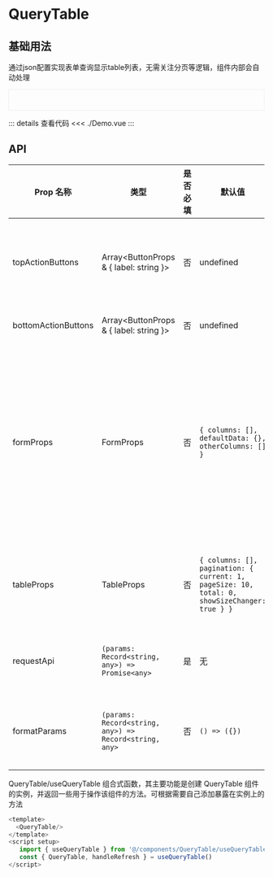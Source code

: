 # QueryTable

<script setup>
import Demo from './Demo.vue'

</script>

## 基础用法

通过json配置实现表单查询显示table列表，无需关注分页等逻辑，组件内部会自动处理

<div style="border: 1px solid #eee; padding: 20px"><Demo></Demo></div>

::: details 查看代码
<<< ./Demo.vue
:::

## API

| Prop 名称           | 类型                                                   | 是否必填 | 默认值                                                                                       | 说明                                                                                                                                                                                                                      |
| ------------------- | ------------------------------------------------------ | -------- | -------------------------------------------------------------------------------------------- | ------------------------------------------------------------------------------------------------------------------------------------------------------------------------------------------------------------------------- |
| topActionButtons    | Array<ButtonProps & { label: string }>   | 否       | undefined                                                                                    | 顶部操作按钮数组，每个按钮对象包含 ant-design-vue 的 Button的props及label（按钮显示文本）                                                                     |
| bottomActionButtons | Array<ButtonProps & { label: string }>   | 否       | undefined                                                                                    | 同 topActionButtons为底部操作按钮组                                                                                                                                                                                                       |
| formProps           | FormProps                                              | 否       | `{ columns: [], defaultData: {}, otherColumns: [] }`                                         | 搜索表单的配置信息，包含 columns（Form 的 json 配置）、defaultData（表单默认数据）、layout（表单布局方式）、labelCol（表单标签列布局配置）、wrapperCol（表单控件列布局配置）和 otherColumns（表单操作区其他按钮配置数组） |
| tableProps          | TableProps                                             | 否       | `{ columns: [], pagination: { current: 1, pageSize: 10, total: 0, showSizeChanger: true } }` | 表格的配置信息，包含 columns（表格列配置）和 pagination（分页配置）等 ant-design-vue 的 TableProps 属性                                                                                                                   |
| requestApi          | `(params: Record<string, any>) => Promise<any>`        | 是       | 无                                                                                           | 用于获取表格数据的异步请求函数，接收一个包含请求参数的对象，返回一个 Promise                                                                                                                                              |
| formatParams        | `(params: Record<string, any>) => Record<string, any>` | 否       | `() => ({})`                                                                                 | 用于格式化请求参数的函数，接收一个包含原始请求参数的对象，返回一个格式化后的请求参数对象                                                                                                                                  |

QueryTable/useQueryTable 组合式函数，其主要功能是创建 QueryTable 组件的实例，并返回一些用于操作该组件的方法。可根据需要自己添加暴露在实例上的方法

```js
<template>
  <QueryTable/>
</template>
<script setup>
   import { useQueryTable } from '@/components/QueryTable/useQueryTable';
   const { QueryTable, handleRefresh } = useQueryTable()
</script>
```
